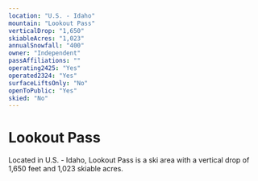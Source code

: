 ```yaml
---
location: "U.S. - Idaho"
mountain: "Lookout Pass"
verticalDrop: "1,650"
skiableAcres: "1,023"
annualSnowfall: "400"
owner: "Independent"
passAffiliations: ""
operating2425: "Yes"
operated2324: "Yes"
surfaceLiftsOnly: "No"
openToPublic: "Yes"
skied: "No"
---
```


# Lookout Pass

Located in U.S. - Idaho, Lookout Pass is a ski area with a vertical drop of 1,650 feet and 1,023 skiable acres.